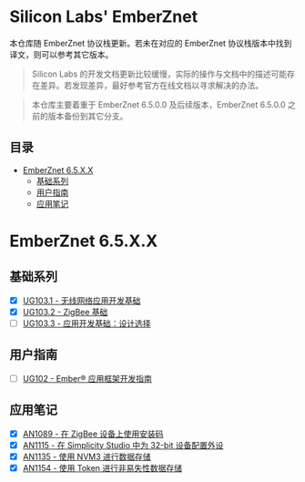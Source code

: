 # Silicon Labs' EmberZnet <!-- omit in toc -->

本仓库随 EmberZnet 协议栈更新。若未在对应的 EmberZnet 协议栈版本中找到译文，则可以参考其它版本。

> Silicon Labs 的开发文档更新比较缓慢，实际的操作与文档中的描述可能存在差异。若发现差异，最好参考官方在线文档以寻求解决的办法。

> 本仓库主要着重于 EmberZnet 6.5.0.0 及后续版本，EmberZnet 6.5.0.0 之前的版本备份到其它分支。

## 目录 <!-- omit in toc -->

- [EmberZnet 6.5.X.X](#emberznet-65xx)
  - [基础系列](#基础系列)
  - [用户指南](#用户指南)
  - [应用笔记](#应用笔记)

# EmberZnet 6.5.X.X

## 基础系列

* [x] [UG103.1 - 无线网络应用开发基础](./EmberZnet%206.5.X.X/UG103.1/UG103.1.md)
* [x] [UG103.2 - ZigBee 基础](./EmberZnet%206.5.X.X/UG103.2/UG103.2.md)
* [ ] [UG103.3 - 应用开发基础：设计选择](./EmberZnet%206.5.X.X/UG103.3/UG103.3.md)

## 用户指南

* [ ] [UG102 - Ember® 应用框架开发指南](./EmberZnet%206.5.X.X/UG102/UG102.md)

## 应用笔记

* [x] [AN1089 - 在 ZigBee 设备上使用安装码](./EmberZnet%206.5.X.X/AN1089/AN1089.md)
* [x] [AN1115 - 在 Simplicity Studio 中为 32-bit 设备配置外设](./EmberZnet%206.5.X.X/AN1115/AN1115.md)
* [x] [AN1135 - 使用 NVM3 进行数据存储](./EmberZnet%206.5.X.X/AN1135/AN1135.md)
* [x] [AN1154 - 使用 Token 进行非易失性数据存储](./EmberZnet%206.5.X.X/AN1154/AN1154.md)
